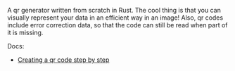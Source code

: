 A qr generator written from scratch in Rust.
The cool thing is that you can visually represent your data
in an efficient way in an image! Also, qr codes include error
correction data, so that the code can still be read when part of it
is missing.

Docs:
- [Creating a qr code step by step](https://www.nayuki.io/page/creating-a-qr-code-step-by-step)